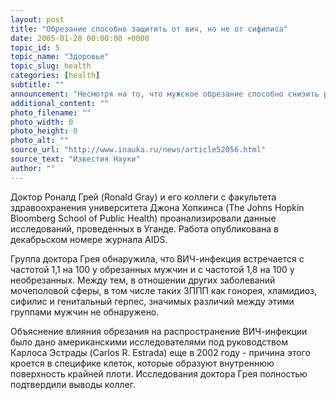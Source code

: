 ```yaml
---
layout: post
title: "Обрезание способно защитить от вич, но не от сифилиса"
date: 2005-01-28 00:00:00 +0000
topic_id: 5
topic_name: "Здоровье"
topic_slug: health
categories: [health]
subtitle: ""
announcement: "Несмотря на то, что мужское обрезание способно снизить риск заражения ВИЧ-инфекцией, на другие заболевания, передающиеся половым путем (ЗППП), эта особенность операции не распространяется, сообщает Reuters."
additional_content: ""
photo_filename: ""
photo_width: 0
photo_height: 0
photo_alt: ""
source_url: "http://www.inauka.ru/news/article52056.html"
source_text: "Известия Науки"
author: ""
---
```

Доктор Роналд Грей (Ronald Gray) и его коллеги с факультета здравоохранения университета Джона Хопкинса (The Johns Hopkin Bloomberg School of Public Health) проанализировали данные исследований, проведенных в Уганде. Работа опубликована в декабрьском номере журнала AIDS.

Группа доктора Грея обнаружила, что ВИЧ-инфекция встречается с частотой 1,1 на 100 у обрезанных мужчин и с частотой 1,8 на 100 у необрезанных. Между тем, в отношении других заболеваний мочеполовой сферы, в том числе таких ЗППП как гонорея, хламидиоз, сифилис и генитальный герпес, значимых различий между этими группами мужчин не обнаружено.

Объяснение влияния обрезания на распространение ВИЧ-инфекции было дано американскими исследователями под руководством Карлоса Эстрады (Carlos R. Estrada) еще в 2002 году - причина этого кроется в специфике клеток, которые образуют внутреннюю поверхность крайней плоти. Исследования доктора Грея полностью подтвердили выводы коллег.
